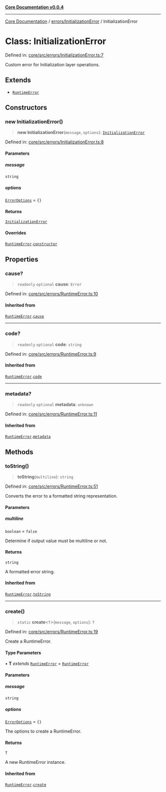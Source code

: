 [**Core Documentation v0.0.4**](../../../README.md)

***

[Core Documentation](../../../modules.md) / [errors/InitializationError](../README.md) / InitializationError

# Class: InitializationError

Defined in: [core/src/errors/InitializationError.ts:7](https://github.com/stonemjs/core/blob/8c14a336c794eb98d8513b950cb1c2786962eaaf/src/errors/InitializationError.ts#L7)

Custom error for Initialization layer operations.

## Extends

- [`RuntimeError`](../../RuntimeError/classes/RuntimeError.md)

## Constructors

### new InitializationError()

> **new InitializationError**(`message`, `options`): [`InitializationError`](InitializationError.md)

Defined in: [core/src/errors/InitializationError.ts:8](https://github.com/stonemjs/core/blob/8c14a336c794eb98d8513b950cb1c2786962eaaf/src/errors/InitializationError.ts#L8)

#### Parameters

##### message

`string`

##### options

[`ErrorOptions`](../../../declarations/interfaces/ErrorOptions.md) = `{}`

#### Returns

[`InitializationError`](InitializationError.md)

#### Overrides

[`RuntimeError`](../../RuntimeError/classes/RuntimeError.md).[`constructor`](../../RuntimeError/classes/RuntimeError.md#constructors)

## Properties

### cause?

> `readonly` `optional` **cause**: `Error`

Defined in: [core/src/errors/RuntimeError.ts:10](https://github.com/stonemjs/core/blob/8c14a336c794eb98d8513b950cb1c2786962eaaf/src/errors/RuntimeError.ts#L10)

#### Inherited from

[`RuntimeError`](../../RuntimeError/classes/RuntimeError.md).[`cause`](../../RuntimeError/classes/RuntimeError.md#cause)

***

### code?

> `readonly` `optional` **code**: `string`

Defined in: [core/src/errors/RuntimeError.ts:9](https://github.com/stonemjs/core/blob/8c14a336c794eb98d8513b950cb1c2786962eaaf/src/errors/RuntimeError.ts#L9)

#### Inherited from

[`RuntimeError`](../../RuntimeError/classes/RuntimeError.md).[`code`](../../RuntimeError/classes/RuntimeError.md#code)

***

### metadata?

> `readonly` `optional` **metadata**: `unknown`

Defined in: [core/src/errors/RuntimeError.ts:11](https://github.com/stonemjs/core/blob/8c14a336c794eb98d8513b950cb1c2786962eaaf/src/errors/RuntimeError.ts#L11)

#### Inherited from

[`RuntimeError`](../../RuntimeError/classes/RuntimeError.md).[`metadata`](../../RuntimeError/classes/RuntimeError.md#metadata)

## Methods

### toString()

> **toString**(`multiline`): `string`

Defined in: [core/src/errors/RuntimeError.ts:51](https://github.com/stonemjs/core/blob/8c14a336c794eb98d8513b950cb1c2786962eaaf/src/errors/RuntimeError.ts#L51)

Converts the error to a formatted string representation.

#### Parameters

##### multiline

`boolean` = `false`

Determine if output value must be multiline or not.

#### Returns

`string`

A formatted error string.

#### Inherited from

[`RuntimeError`](../../RuntimeError/classes/RuntimeError.md).[`toString`](../../RuntimeError/classes/RuntimeError.md#tostring)

***

### create()

> `static` **create**\<`T`\>(`message`, `options`): `T`

Defined in: [core/src/errors/RuntimeError.ts:19](https://github.com/stonemjs/core/blob/8c14a336c794eb98d8513b950cb1c2786962eaaf/src/errors/RuntimeError.ts#L19)

Create a RuntimeError.

#### Type Parameters

• **T** *extends* [`RuntimeError`](../../RuntimeError/classes/RuntimeError.md) = [`RuntimeError`](../../RuntimeError/classes/RuntimeError.md)

#### Parameters

##### message

`string`

##### options

[`ErrorOptions`](../../../declarations/interfaces/ErrorOptions.md) = `{}`

The options to create a RuntimeError.

#### Returns

`T`

A new RuntimeError instance.

#### Inherited from

[`RuntimeError`](../../RuntimeError/classes/RuntimeError.md).[`create`](../../RuntimeError/classes/RuntimeError.md#create)
